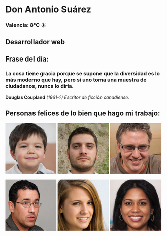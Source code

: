 # Don Antonio Suárez
### Valencia:  8°C ☀️
## Desarrollador web
## Frase del día:
<!-- START QUOTE -->
### La cosa tiene gracia porque se supone que la diversidad es lo más moderno que hay, pero si uno toma una muestra de ciudadanos, nunca lo diría.
**Douglas Coupland** *(1961-?) Escritor de ficción canadiense.*
<!-- END QUOTE -->






## Personas felices de lo bien que hago mi trabajo:

<p float="left">
  <img src="src/image_0.png" width="32%" />
  <img src="src/image_1.png" width="32%" /> 
  <img src="src/image_2.png" width="32%" />
</p>
<p float="left">
  <img src="src/image_3.png" width="32%" />
  <img src="src/image_4.png" width="32%" /> 
  <img src="src/image_5.png" width="32%" />
</p>